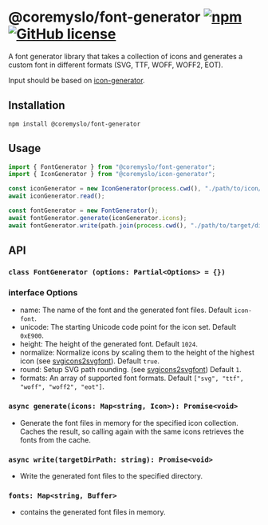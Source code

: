 # @coremyslo/font-generator [![npm](https://img.shields.io/npm/v/@coremyslo/font-generator)](https://www.npmjs.com/package/@coremyslo/font-generator) [![GitHub license](https://img.shields.io/badge/license-MIT-blue.svg?style=flat-square)](https://github.com/coremyslo/font-generator/blob/main/LICENSE)
A font generator library that takes a collection of icons and generates a custom font in different formats (SVG, TTF, WOFF, WOFF2, EOT).

Input should be based on [icon-generator](https://github.com/coremyslo/icon-generator).
## Installation

```shell
npm install @coremyslo/font-generator
```

## Usage
```typescript
import { FontGenerator } from "@coremyslo/font-generator";
import { IconGenerator } from "@coremyslo/icon-generator";

const iconGenerator = new IconGenerator(process.cwd(), "./path/to/icon/source/directory");
await iconGenerator.read();

const fontGenerator = new FontGenerator();
await fontGenerator.generate(iconGenerator.icons);
await fontGenerator.write(path.join(process.cwd(), "./path/to/target/directory"));
```

## API
### `class FontGenerator (options: Partial<Options> = {})`
### interface Options
* name: The name of the font and the generated font files. Default `icon-font`.
* unicode: The starting Unicode code point for the icon set. Default `0xE900`.
* height: The height of the generated font. Default `1024`.
* normalize: Normalize icons by scaling them to the height of the highest icon (see [svgicons2svgfont](https://www.npmjs.com/package/svgicons2svgfont)). Default `true`.
* round: Setup SVG path rounding. (see [svgicons2svgfont](https://www.npmjs.com/package/svgicons2svgfont)) Default `1`.
* formats: An array of supported font formats. Default `["svg", "ttf", "woff", "woff2", "eot"]`.

### `async generate(icons: Map<string, Icon>): Promise<void>`
* Generate the font files in memory for the specified icon collection. Caches the result, so calling again with the same icons retrieves the fonts from the cache.
### `async write(targetDirPath: string): Promise<void>`
* Write the generated font files to the specified directory.
### `fonts: Map<string, Buffer>`
* contains the generated font files in memory.
